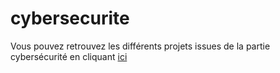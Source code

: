 ﻿# cybersecurite

Vous pouvez retrouvez les différents projets issues de la partie cybersécurité en cliquant <a href="https://github.com/Darylabrador/cybersecurite_projets"> ici </a>

